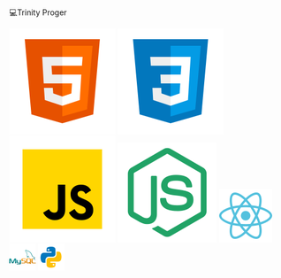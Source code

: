 💻Trinity Proger

![HTML5](html5.svg.svg) ![CSS3](css3.svg.svg) ![JavaScript](javascript.svg.svg) ![Node.JS](node-js.svg) ![React](react.png) ![mysql](mysql.png) ![py](py.png)
